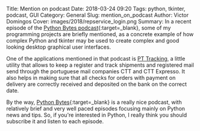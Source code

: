 Title: Mention on podcast
Date: 2018-03-24 09:20
Tags: python, tkinter, podcast, GUI
Category: General
Slug: mention_on_podcast
Author: Victor Domingos
Cover: images/2018/repservice_login.png
Summary: In a recent episode of the [Python Bytes podcast](http://bit.ly/PyBytes63){:target=_blank}, some of my programming projects are briefly mentioned, as a concrete example of how complex Python and tkinter may be used to create complex and good looking desktop graphical user interfaces.

One of the applications mentioned in that podcast is [PT Tracking](http://bit.ly/PTTracking), a little utility that allows to keep a register and track shipments and registered mail send through the portuguese mail companies CTT and CTT Expresso. It also helps in making sure that all checks for orders with payment on delivery are correctly received and deposited on the bank on the correct date.

By the way, [Python Bytes](https://pythonbytes.fm){:target=_blank} is a really nice podcast, with relatively brief and very well paced episodes focusing mainly on Python news and tips. So, if you're interested in Python, I really think you should subscribe it and listen to each episode.

